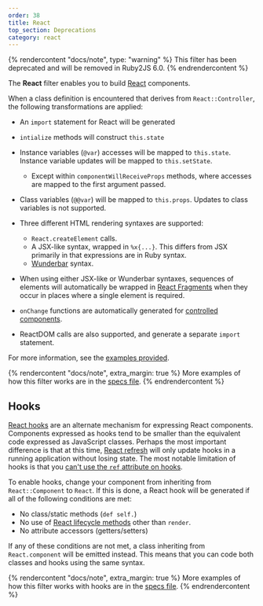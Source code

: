 ```yaml
---
order: 38
title: React
top_section: Deprecations
category: react
---
```


{% rendercontent "docs/note", type: "warning" %}
This filter has been deprecated and will be removed in Ruby2JS 6.0.
{% endrendercontent %}

The **React** filter enables you to build [React](https://reactjs.org/) components.

When a class definition is encountered that derives from `React::Controller`,
the following transformations are applied:

 * An `import` statement for React will be generated

 * `intialize` methods will construct `this.state`

 * Instance variables (`@var`) accesses will be mapped to `this.state`.
   Instance variable updates will be mapped to `this.setState`.

     * Except within `componentWillReceiveProps` methods, where accesses are
       mapped to the first argument passed.

 * Class variables (`@@var`) will be mapped to `this.props`.  Updates to class
   variables is not supported.

 * Three different HTML rendering syntaxes are supported:
     * `React.createElement` calls.
     * A JSX-like syntax, wrapped in `%x{...}`.  This differs from JSX
       primarily in that expressions are in Ruby syntax.
     * [Wunderbar](https://github.com/rubys/wunderbar#readme) syntax.

 * When using either JSX-like or Wunderbar syntaxes, sequences of elements
   will automatically be wrapped in 
   [React Fragments](https://reactjs.org/docs/fragments.html) when they occur
   in places where a single element is required.

 * `onChange` functions are automatically generated for
   [controlled components](https://reactjs.org/docs/forms.html#controlled-components).

 * ReactDOM calls are also supported, and generate a separate `import`
   statement.

For more information, see the [examples provided](../../examples/react).

{% rendercontent "docs/note", extra_margin: true %}
More examples of how this filter works are in the
[specs file](https://github.com/ruby2js/ruby2js/blob/master/spec/react_spec.rb).
{% endrendercontent %}

## Hooks

[React hooks](https://reactjs.org/docs/hooks-intro.html) are an alternate
mechanism for expressing React components.  Components expressed as hooks tend
to be smaller than the equivalent code expressed as JavaScript classes.
Perhaps the most important difference is that at this time,
[React refresh](https://www.npmjs.com/package/react-refresh) will only update
hooks in a running application without losing state.  The most notable
limitation of hooks is that you [can't use the `ref` attribute on
hooks](https://reactjs.org/docs/refs-and-the-dom.html#refs-and-function-components).

To enable hooks, change your component from inheriting from `React::Component`
to `React`.  If this is done, a React hook will be generated if all of the
following conditions are met:

  * No class/static methods (`def self.`)
  * No use of 
    [React lifecycle methods](https://reactjs.org/docs/react-component.html#the-component-lifecycle)
    other than `render`.
  * No attribute accessors (getters/setters)

If any of these conditions are not met, a class inheriting from
`React.component` will be emitted instead.  This means that you can code both
classes and hooks using the same syntax.

{% rendercontent "docs/note", extra_margin: true %}
More examples of how this filter works with hooks are in the
[specs file](https://github.com/ruby2js/ruby2js/blob/master/spec/hook_spec.rb).
{% endrendercontent %}

